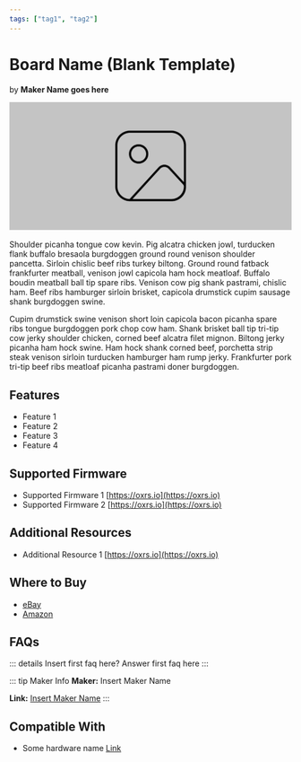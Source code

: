 ```yaml
---
tags: ["tag1", "tag2"]
---
```

# Board Name (Blank Template)
<p class="maker">by <b>Maker Name goes here</b></p>

<!-- Board Image -->
![Bedrock Media Designs Universal Input/Output (UIO) 16Port](/images/product-image.jpg)

<!-- Board Description -->
Shoulder picanha tongue cow kevin. Pig alcatra chicken jowl, turducken flank buffalo bresaola burgdoggen ground round venison shoulder pancetta. Sirloin chislic beef ribs turkey biltong. Ground round fatback frankfurter meatball, venison jowl capicola ham hock meatloaf. Buffalo boudin meatball ball tip spare ribs. Venison cow pig shank pastrami, chislic ham. Beef ribs hamburger sirloin brisket, capicola drumstick cupim sausage shank burgdoggen swine.

Cupim drumstick swine venison short loin capicola bacon picanha spare ribs tongue burgdoggen pork chop cow ham. Shank brisket ball tip tri-tip cow jerky shoulder chicken, corned beef alcatra filet mignon. Biltong jerky picanha ham hock swine. Ham hock shank corned beef, porchetta strip steak venison sirloin turducken hamburger ham rump jerky. Frankfurter pork tri-tip beef ribs meatloaf picanha pastrami doner burgdoggen.

## Features
- Feature 1
- Feature 2
- Feature 3
- Feature 4

## Supported Firmware
- Supported Firmware 1 [https://oxrs.io](https://oxrs.io)
- Supported Firmware 2 [https://oxrs.io](https://oxrs.io)

## Additional Resources
- Additional Resource 1 [https://oxrs.io](https://oxrs.io)

## Where to Buy
- [eBay](https://ebay.com)
- [Amazon](https://amazon.com)

## FAQs
::: details Insert first faq here?
Answer first faq here
:::

::: tip Maker Info
**Maker:** Insert Maker Name

**Link:** [Insert Maker Name](https://oxrs.com)
:::

## Compatible With
- Some hardware name [Link](https://oxrs.com)